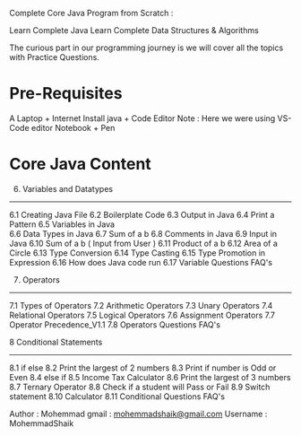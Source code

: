Complete Core Java Program from Scratch : 

Learn Complete Java
Learn Complete Data Structures & Algorithms

The curious part in our programming journey is we will cover all the topics with Practice Questions.

Pre-Requisites
==============

A Laptop + Internet
Install java + Code Editor 
Note : Here we were using VS-Code editor 
Notebook + Pen 

Core Java Content 
=================

6. Variables and Datatypes
**************************
6.1 Creating Java File
6.2 Boilerplate Code
6.3 Output in Java
6.4 Print a Pattern
6.5 Variables in Java	
6.6 Data Types in Java
6.7 Sum of a b
6.8 Comments in Java
6.9 Input in Java
6.10 Sum of a b ( Input from User )
6.11 Product of a b
6.12 Area of a Circle
6.13 Type Conversion
6.14 Type Casting
6.15 Type Promotion in Expression
6.16 How does Java code run
6.17 Variable Questions FAQ's 

7. Operators
*************
7.1 Types of Operators
7.2 Arithmetic Operators
7.3 Unary Operators
7.4 Relational Operators
7.5 Logical Operators
7.6 Assignment Operators
7.7 Operator Precedence_V1.1
7.8 Operators Questions FAQ's

8 Conditional Statements
************************
8.1 if else
8.2 Print the largest of 2 numbers
8.3 Print if number is Odd or Even
8.4 else if
8.5 Income Tax Calculator
8.6 Print the largest of 3 numbers
8.7 Ternary Operator
8.8 Check if a student will Pass or Fail
8.9 Switch statement
8.10 Calculator
8.11 Conditional Questions FAQ's

Author : Mohemmad
gmail : mohemmadshaik@gmail.com
Username : MohemmadShaik
